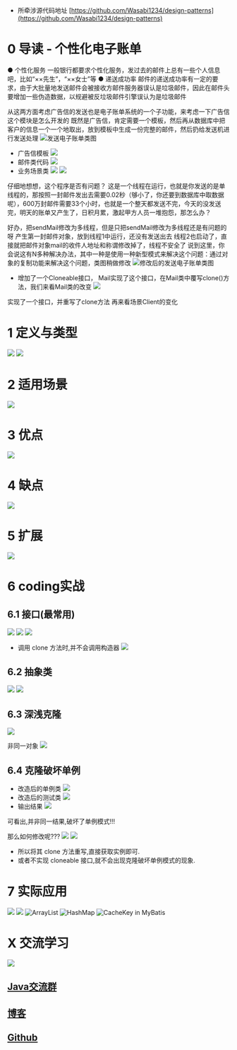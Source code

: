 - 所牵涉源代码地址
    [https://github.com/Wasabi1234/design-patterns](https://github.com/Wasabi1234/design-patterns)

# 0 导读 - 个性化电子账单
● 个性化服务
一般银行都要求个性化服务，发过去的邮件上总有一些个人信息吧，比如“××先生”，“××女士”等
● 递送成功率
邮件的递送成功率有一定的要求，由于大批量地发送邮件会被接收方邮件服务器误认是垃圾邮件，因此在邮件头要增加一些伪造数据，以规避被反垃圾邮件引擎误认为是垃圾邮件

从这两方面考虑广告信的发送也是电子账单系统的一个子功能，来考虑一下广告信这个模块是怎么开发的
既然是广告信，肯定需要一个模板，然后再从数据库中把客户的信息一个一个地取出，放到模板中生成一份完整的邮件，然后扔给发送机进行发送处理
![发送电子账单类图
](https://upload-images.jianshu.io/upload_images/4685968-447b7ebeff479656.png?imageMogr2/auto-orient/strip%7CimageView2/2/w/1240)
- 广告信模板
![](https://upload-images.jianshu.io/upload_images/4685968-350b2ca5c462b647.png?imageMogr2/auto-orient/strip%7CimageView2/2/w/1240)
- 邮件类代码
![](https://upload-images.jianshu.io/upload_images/4685968-957e1ad1b6914365.png?imageMogr2/auto-orient/strip%7CimageView2/2/w/1240)
- 业务场景类
![](https://upload-images.jianshu.io/upload_images/4685968-2753371b0545e806.png?imageMogr2/auto-orient/strip%7CimageView2/2/w/1240)
![](https://upload-images.jianshu.io/upload_images/4685968-0c1ee4237679e8be.png?imageMogr2/auto-orient/strip%7CimageView2/2/w/1240)

仔细地想想，这个程序是否有问题？
这是一个线程在运行，也就是你发送的是单线程的，那按照一封邮件发出去需要0.02秒（够小了，你还要到数据库中取数据呢），600万封邮件需要33个小时，也就是一个整天都发送不完，今天的没发送完，明天的账单又产生了，日积月累，激起甲方人员一堆抱怨，那怎么办？

好办，把sendMail修改为多线程，但是只把sendMail修改为多线程还是有问题的呀
产生第一封邮件对象，放到线程1中运行，还没有发送出去
线程2也启动了，直接就把邮件对象mail的收件人地址和称谓修改掉了，线程不安全了
说到这里，你会说这有N多种解决办法，其中一种是使用一种新型模式来解决这个问题：通过对象的复制功能来解决这个问题，类图稍做修改
![修改后的发送电子账单类图](https://upload-images.jianshu.io/upload_images/4685968-078fcfbb581d6fac.png?imageMogr2/auto-orient/strip%7CimageView2/2/w/1240)
- 增加了一个Cloneable接口， Mail实现了这个接口，在Mail类中覆写clone()方法，我们来看Mail类的改变
![](https://upload-images.jianshu.io/upload_images/4685968-b83c08014f4c44de.png?imageMogr2/auto-orient/strip%7CimageView2/2/w/1240)

实现了一个接口，并重写了clone方法
再来看场景Client的变化


# 1 定义与类型
![](https://upload-images.jianshu.io/upload_images/4685968-a1d38f3378acf4b0.png?imageMogr2/auto-orient/strip%7CimageView2/2/w/1240)
![](https://upload-images.jianshu.io/upload_images/4685968-162621f0d296a28b.png?imageMogr2/auto-orient/strip%7CimageView2/2/w/1240)

# 2 适用场景
![](https://upload-images.jianshu.io/upload_images/4685968-48304acb4116a310.png?imageMogr2/auto-orient/strip%7CimageView2/2/w/1240)

# 3 优点
![](https://upload-images.jianshu.io/upload_images/4685968-c2bd39669d2830f0.png?imageMogr2/auto-orient/strip%7CimageView2/2/w/1240)

# 4 缺点
![](https://upload-images.jianshu.io/upload_images/4685968-5520e35128ed510d.png?imageMogr2/auto-orient/strip%7CimageView2/2/w/1240)

# 5 扩展
![](https://upload-images.jianshu.io/upload_images/4685968-841a9228371131a2.png?imageMogr2/auto-orient/strip%7CimageView2/2/w/1240)

# 6 coding实战
## 6.1 接口(最常用)
![](https://upload-images.jianshu.io/upload_images/4685968-4a1ffb97fe8f3a97.png?imageMogr2/auto-orient/strip%7CimageView2/2/w/1240)
![](https://upload-images.jianshu.io/upload_images/4685968-056d66f338dcce84.png?imageMogr2/auto-orient/strip%7CimageView2/2/w/1240)
![](https://upload-images.jianshu.io/upload_images/4685968-758b95a3fa52022a.png?imageMogr2/auto-orient/strip%7CimageView2/2/w/1240)
- 调用 clone 方法时,并不会调用构造器
![](https://upload-images.jianshu.io/upload_images/4685968-94a22f63277ca720.png?imageMogr2/auto-orient/strip%7CimageView2/2/w/1240)

## 6.2 抽象类
![](https://upload-images.jianshu.io/upload_images/4685968-89384e7eb3307b71.png?imageMogr2/auto-orient/strip%7CimageView2/2/w/1240)
![](https://upload-images.jianshu.io/upload_images/4685968-97dda17ff925f939.png?imageMogr2/auto-orient/strip%7CimageView2/2/w/1240)

##  6.3 深浅克隆
![](https://upload-images.jianshu.io/upload_images/4685968-763bfc87be0c74dc.png?imageMogr2/auto-orient/strip%7CimageView2/2/w/1240)

非同一对象
![](https://upload-images.jianshu.io/upload_images/4685968-05237b47a456f728.png?imageMogr2/auto-orient/strip%7CimageView2/2/w/1240)

## 6.4 克隆破坏单例
- 改造后的单例类
![](https://upload-images.jianshu.io/upload_images/4685968-0f2331a565dd0020.png?imageMogr2/auto-orient/strip%7CimageView2/2/w/1240)
- 改造后的测试类
![](https://upload-images.jianshu.io/upload_images/4685968-1a987e4fe0e8ccec.png?imageMogr2/auto-orient/strip%7CimageView2/2/w/1240)
- 输出结果
![](https://upload-images.jianshu.io/upload_images/4685968-ca45c4361948ff50.png?imageMogr2/auto-orient/strip%7CimageView2/2/w/1240)

可看出,并非同一结果,破坏了单例模式!!!

那么如何修改呢???
![](https://upload-images.jianshu.io/upload_images/4685968-c77da0751c73f8c6.png?imageMogr2/auto-orient/strip%7CimageView2/2/w/1240)
![](https://upload-images.jianshu.io/upload_images/4685968-c870b6dec26266e3.png?imageMogr2/auto-orient/strip%7CimageView2/2/w/1240)

- 所以将其 clone 方法重写,直接获取实例即可.
- 或者不实现 cloneable 接口,就不会出现克隆破坏单例模式的现象.

# 7 实际应用
![](https://upload-images.jianshu.io/upload_images/4685968-3a085cc24a8df399.png?imageMogr2/auto-orient/strip%7CimageView2/2/w/1240)
![](https://upload-images.jianshu.io/upload_images/4685968-11755d686ccab05b.png?imageMogr2/auto-orient/strip%7CimageView2/2/w/1240)
![ArrayList](https://upload-images.jianshu.io/upload_images/4685968-e7eb3c8f98e5bc1f.png?imageMogr2/auto-orient/strip%7CimageView2/2/w/1240)
![HashMap](https://upload-images.jianshu.io/upload_images/4685968-72510c2d11881a7f.png?imageMogr2/auto-orient/strip%7CimageView2/2/w/1240)
![CacheKey in MyBatis](https://upload-images.jianshu.io/upload_images/4685968-08c9a9611ffac002.png?imageMogr2/auto-orient/strip%7CimageView2/2/w/1240)

# X 交流学习
![](https://img-blog.csdnimg.cn/20190504005601174.jpg)

## [Java交流群](https://jq.qq.com/?_wv=1027&k=5UB4P1T)
## [博客](http://www.shishusheng.com)

## [Github](https://github.com/Wasabi1234)
